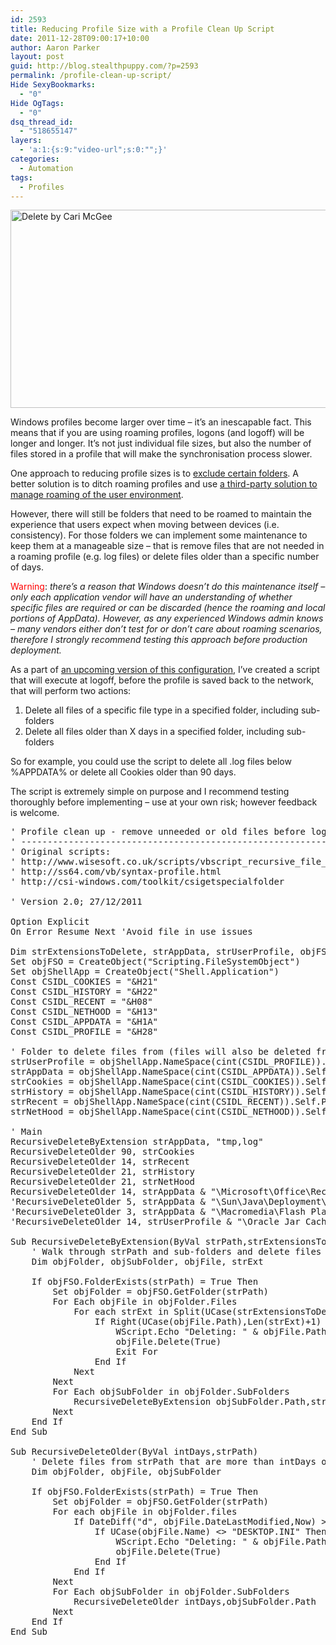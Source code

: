 ```yaml
---
id: 2593
title: Reducing Profile Size with a Profile Clean Up Script
date: 2011-12-28T09:00:17+10:00
author: Aaron Parker
layout: post
guid: http://blog.stealthpuppy.com/?p=2593
permalink: /profile-clean-up-script/
Hide SexyBookmarks:
  - "0"
Hide OgTags:
  - "0"
dsq_thread_id:
  - "518655147"
layers:
  - 'a:1:{s:9:"video-url";s:0:"";}'
categories:
  - Automation
tags:
  - Profiles
---
```

[<img class="size-full wp-image-2604 aligncenter" title="Delete by Cari McGee" src="http://stealthpuppy.com/wp-content/uploads/2011/12/AppleKeyboardDelete.jpg" alt="Delete by Cari McGee" width="640" height="317" srcset="https://stealthpuppy.com/wp-content/uploads/2011/12/AppleKeyboardDelete.jpg 640w, https://stealthpuppy.com/wp-content/uploads/2011/12/AppleKeyboardDelete-150x74.jpg 150w, https://stealthpuppy.com/wp-content/uploads/2011/12/AppleKeyboardDelete-300x148.jpg 300w" sizes="(max-width: 640px) 100vw, 640px" />](http://www.flickr.com/photos/pleeker/5379549514/)

Windows profiles become larger over time &#8211; it&#8217;s an inescapable fact. This means that if you are using roaming profiles, logons (and logoff) will be longer and longer. It&#8217;s not just individual file sizes, but also the number of files stored in a profile that will make the&nbsp;synchronisation&nbsp;process slower.

One approach to reducing profile sizes is to [exclude certain folders](http://stealthpuppy.com/virtualisation/reduce-logon-times-by-excluding-the-bloat/). A better solution is to ditch roaming profiles and use [a third-party solution to manage roaming of the user environment](http://www.brianmadden.com/blogs/rubenspruijt/archive/2011/11/01/user-environment-management-smackdown-head-to-head-analysis-of-appsense-citrix-immidio-liquidware-labs-microsoft-quest-res-scense-tricerat-unidesk-and-vuem.aspx).

However, there will still be folders that need to be roamed to maintain the experience that users expect when moving between devices (i.e. consistency). For those folders we can implement some maintenance to keep them at a manageable size &#8211; that is remove files that are not needed in a roaming profile (e.g. log files) or delete files older than a specific number of days.

<span style="color: #ff0000;">Warning</span>: _there&#8217;s a reason that Windows doesn&#8217;t do this maintenance itself &#8211; only each application vendor will have an understanding of whether specific files are required or can be discarded (hence the roaming and local portions of AppData). However, as any experienced Windows admin knows &#8211; many vendors either don&#8217;t test for or don&#8217;t care about roaming scenarios, therefore I strongly recommend testing this approach before production deployment._

As a part of [an upcoming version of this configuration](http://stealthpuppy.com/general/appsense-environment-manager-8-x-baseline-configuration/), I&#8217;ve created a script that will execute at logoff, before the profile is saved back to the network, that will perform two actions:

  1. Delete all files of a specific file type in a specified folder, including sub-folders
  2. Delete all files older than X days&nbsp;in a specified folder, including sub-folders

So for example, you could use the script to delete all .log files below %APPDATA% or delete all Cookies older than 90 days.

The script is extremely simple on purpose and I recommend testing thoroughly before implementing &#8211; use at your own risk; however feedback is welcome.

<pre class="prettyprint lang-vbscript" data-start-line="1" data-visibility="visible" data-highlight="" data-caption="">' Profile clean up - remove unneeded or old files before logoff
' --------------------------------------------------------------
' Original scripts:
' http://www.wisesoft.co.uk/scripts/vbscript_recursive_file_delete_by_extension.aspx
' http://ss64.com/vb/syntax-profile.html
' http://csi-windows.com/toolkit/csigetspecialfolder

' Version 2.0; 27/12/2011

Option Explicit
On Error Resume Next 'Avoid file in use issues

Dim strExtensionsToDelete, strAppData, strUserProfile, objFSO, strCookies, strHistory, strRecent, objShellApp
Set objFSO = CreateObject("Scripting.FileSystemObject")
Set objShellApp = CreateObject("Shell.Application")
Const CSIDL_COOKIES = "&H21"
Const CSIDL_HISTORY = "&H22"
Const CSIDL_RECENT = "&H08"
Const CSIDL_NETHOOD = "&H13"
Const CSIDL_APPDATA = "&H1A"
Const CSIDL_PROFILE = "&H28"

' Folder to delete files from (files will also be deleted from Subfolders)
strUserProfile = objShellApp.NameSpace(cint(CSIDL_PROFILE)).Self.Path
strAppData = objShellApp.NameSpace(cint(CSIDL_APPDATA)).Self.Path
strCookies = objShellApp.NameSpace(cint(CSIDL_COOKIES)).Self.Path
strHistory = objShellApp.NameSpace(cint(CSIDL_HISTORY)).Self.Path
strRecent = objShellApp.NameSpace(cint(CSIDL_RECENT)).Self.Path
strNetHood = objShellApp.NameSpace(cint(CSIDL_NETHOOD)).Self.Path

' Main
RecursiveDeleteByExtension strAppData, "tmp,log"
RecursiveDeleteOlder 90, strCookies
RecursiveDeleteOlder 14, strRecent
RecursiveDeleteOlder 21, strHistory
RecursiveDeleteOlder 21, strNetHood
RecursiveDeleteOlder 14, strAppData & "\Microsoft\Office\Recent"
'RecursiveDeleteOlder 5, strAppData & "\Sun\Java\Deployment\cache"
'RecursiveDeleteOlder 3, strAppData & "\Macromedia\Flash Player"
'RecursiveDeleteOlder 14, strUserProfile & "\Oracle Jar Cache"

Sub RecursiveDeleteByExtension(ByVal strPath,strExtensionsToDelete)
    ' Walk through strPath and sub-folders and delete files of type strExtensionsToDelete
    Dim objFolder, objSubFolder, objFile, strExt

    If objFSO.FolderExists(strPath) = True Then
        Set objFolder = objFSO.GetFolder(strPath)
        For Each objFile in objFolder.Files
            For each strExt in Split(UCase(strExtensionsToDelete),",")
                If Right(UCase(objFile.Path),Len(strExt)+1) = "." & strExt then
                    WScript.Echo "Deleting: " & objFile.Path
                    objFile.Delete(True)
                    Exit For
                End If
            Next
        Next
        For Each objSubFolder in objFolder.SubFolders
            RecursiveDeleteByExtension objSubFolder.Path,strExtensionsToDelete
        Next
    End If
End Sub

Sub RecursiveDeleteOlder(ByVal intDays,strPath)
    ' Delete files from strPath that are more than intDays old
    Dim objFolder, objFile, objSubFolder

    If objFSO.FolderExists(strPath) = True Then
        Set objFolder = objFSO.GetFolder(strPath)
        For each objFile in objFolder.files
            If DateDiff("d", objFile.DateLastModified,Now) &gt; intDays Then
                If UCase(objFile.Name) &lt;&gt; "DESKTOP.INI" Then ' Ensure we don't delete desktop.ini
                    WScript.Echo "Deleting: " & objFile.Path
                    objFile.Delete(True)
                End If
            End If
        Next
        For Each objSubFolder in objFolder.SubFolders
            RecursiveDeleteOlder intDays,objSubFolder.Path
        Next
    End If
End Sub</pre>

&nbsp;